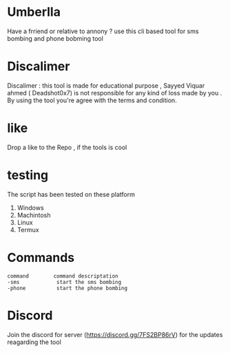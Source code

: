 # Umberlla
Have a frriend or relative to annony ? use this cli based tool for sms bombing and phone bobming tool 
# Discalimer 
Discalimer : this tool is made for educational purpose , Sayyed Viquar ahmed ( Deadshot0x7) is not responsible for any kind of loss made by you . 
By using the tool you're agree with the terms and condition.
# like
Drop a like to the Repo , if the tools is cool
# testing
The script  has been tested on these platform 
1. Windows
2. Machintosh 
3. Linux 
4. Termux
# Commands 
```
command        command descriptation 
-sms            start the sms bombing 
-phone          start the phone bombing

```
# Discord 
Join the discord for server (https://discord.gg/7FS2BP86rV) for the updates reagarding the tool 
